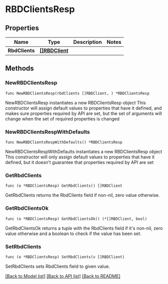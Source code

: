 # RBDClientsResp

## Properties

Name | Type | Description | Notes
------------ | ------------- | ------------- | -------------
**RbdClients** | [**[]RBDClient**](RBDClient.md) |  | 

## Methods

### NewRBDClientsResp

`func NewRBDClientsResp(rbdClients []RBDClient, ) *RBDClientsResp`

NewRBDClientsResp instantiates a new RBDClientsResp object
This constructor will assign default values to properties that have it defined,
and makes sure properties required by API are set, but the set of arguments
will change when the set of required properties is changed

### NewRBDClientsRespWithDefaults

`func NewRBDClientsRespWithDefaults() *RBDClientsResp`

NewRBDClientsRespWithDefaults instantiates a new RBDClientsResp object
This constructor will only assign default values to properties that have it defined,
but it doesn't guarantee that properties required by API are set

### GetRbdClients

`func (o *RBDClientsResp) GetRbdClients() []RBDClient`

GetRbdClients returns the RbdClients field if non-nil, zero value otherwise.

### GetRbdClientsOk

`func (o *RBDClientsResp) GetRbdClientsOk() (*[]RBDClient, bool)`

GetRbdClientsOk returns a tuple with the RbdClients field if it's non-nil, zero value otherwise
and a boolean to check if the value has been set.

### SetRbdClients

`func (o *RBDClientsResp) SetRbdClients(v []RBDClient)`

SetRbdClients sets RbdClients field to given value.



[[Back to Model list]](../README.md#documentation-for-models) [[Back to API list]](../README.md#documentation-for-api-endpoints) [[Back to README]](../README.md)


